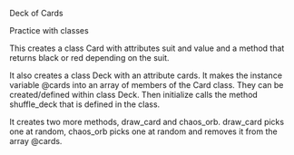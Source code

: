 Deck of Cards

Practice with classes

This creates a class Card with attributes suit and value and a method that returns black or red depending on the suit.

It also creates a class Deck with an attribute cards. It makes the instance variable @cards into an array of members of the Card class. They can be created/defined within class Deck.
Then initialize calls the method shuffle_deck that is defined in the class.

It creates two more methods, draw_card and chaos_orb. draw_card picks one at random, chaos_orb picks one at random and removes it from the array @cards.

